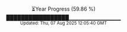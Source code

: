 <p align="center">
⏳Year Progress (59.86 %)<br>
█████████████████▁▁▁▁▁▁▁▁▁▁▁▁▁ <br>
<sub>Updated: Thu, 07 Aug 2025 12:05:40 GMT</sub>
</p>

